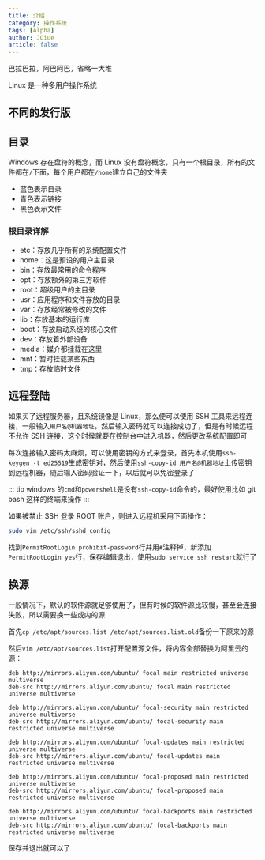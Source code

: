 ```yaml
---
title: 介绍
category: 操作系统
tags: [Alpha]
author: JQiue
article: false
---
```


巴拉巴拉，阿巴阿巴，省略一大堆

Linux 是一种多用户操作系统

## 不同的发行版

## 目录

Windows 存在盘符的概念，而 Linux 没有盘符概念，只有一个根目录，所有的文件都在`/`下面，每个用户都在`/home`建立自己的文件夹

+ 蓝色表示目录
+ 青色表示链接
+ 黑色表示文件

### 根目录详解

+ etc：存放几乎所有的系统配置文件
+ home：这是预设的用户主目录
+ bin：存放最常用的命令程序
+ opt：存放额外的第三方软件
+ root：超级用户的主目录
+ usr：应用程序和文件存放的目录
+ var：存放经常被修改的文件
+ lib：存放基本的运行库
+ boot：存放启动系统的核心文件
+ dev：存放着外部设备
+ media：媒介都挂载在这里
+ mnt：暂时挂载某些东西
+ tmp：存放临时文件

## 远程登陆

如果买了远程服务器，且系统镜像是 Linux，那么便可以使用 SSH 工具来远程连接，一般输入`用户名@机器地址`，然后输入密码就可以连接成功了，但是有时候远程不允许 SSH 连接，这个时候就要在控制台中进入机器，然后更改系统配置即可

每次连接输入密码太麻烦，可以使用密钥的方式来登录，首先本机使用`ssh-keygen -t ed25519`生成密钥对，然后使用`ssh-copy-id 用户名@机器地址`上传密钥到远程机器，随后输入密码验证一下，以后就可以免密登录了

::: tip
windows 的`cmd`和`powershell`是没有`ssh-copy-id`命令的，最好使用比如 git bash 这样的终端来操作
:::

如果被禁止 SSH 登录 ROOT 账户，则进入远程机采用下面操作：

```sh
sudo vim /etc/ssh/sshd_config
```

找到`PermitRootLogin prohibit-password`行并用`#`注释掉，新添加`PermitRootLogin yes`行，保存编辑退出，使用`sudo service ssh restart`就行了

## 换源

一般情况下，默认的软件源就足够使用了，但有时候的软件源比较慢，甚至会连接失败，所以需要换一些或内的源

首先`cp /etc/apt/sources.list /etc/apt/sources.list.old`备份一下原来的源

然后`vim /etc/apt/sources.list`打开配置源文件，将内容全部替换为阿里云的源：

```
deb http://mirrors.aliyun.com/ubuntu/ focal main restricted universe multiverse
deb-src http://mirrors.aliyun.com/ubuntu/ focal main restricted universe multiverse

deb http://mirrors.aliyun.com/ubuntu/ focal-security main restricted universe multiverse
deb-src http://mirrors.aliyun.com/ubuntu/ focal-security main restricted universe multiverse

deb http://mirrors.aliyun.com/ubuntu/ focal-updates main restricted universe multiverse
deb-src http://mirrors.aliyun.com/ubuntu/ focal-updates main restricted universe multiverse

deb http://mirrors.aliyun.com/ubuntu/ focal-proposed main restricted universe multiverse
deb-src http://mirrors.aliyun.com/ubuntu/ focal-proposed main restricted universe multiverse

deb http://mirrors.aliyun.com/ubuntu/ focal-backports main restricted universe multiverse
deb-src http://mirrors.aliyun.com/ubuntu/ focal-backports main restricted universe multiverse
```

保存并退出就可以了
